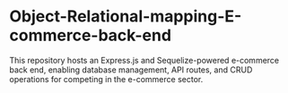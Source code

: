 # Object-Relational-mapping-E-commerce-back-end
 This repository hosts an Express.js and Sequelize-powered e-commerce back end, enabling database management, API routes, and CRUD operations for competing in the e-commerce sector.
